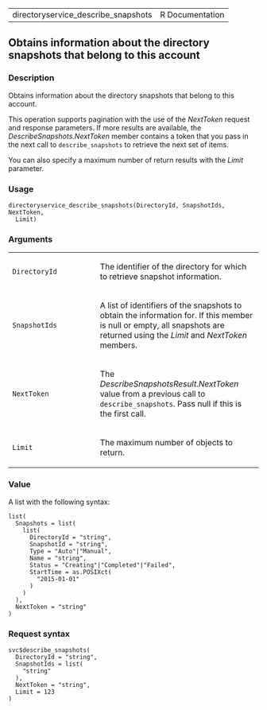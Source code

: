 <table style="width: 100%;">
<tbody>
<tr class="odd">
<td>directoryservice_describe_snapshots</td>
<td style="text-align: right;">R Documentation</td>
</tr>
</tbody>
</table>

## Obtains information about the directory snapshots that belong to this account

### Description

Obtains information about the directory snapshots that belong to this
account.

This operation supports pagination with the use of the *NextToken*
request and response parameters. If more results are available, the
*DescribeSnapshots.NextToken* member contains a token that you pass in
the next call to `describe_snapshots` to retrieve the next set of items.

You can also specify a maximum number of return results with the *Limit*
parameter.

### Usage

    directoryservice_describe_snapshots(DirectoryId, SnapshotIds, NextToken,
      Limit)

### Arguments

<table>
<colgroup>
<col style="width: 35%" />
<col style="width: 65%" />
</colgroup>
<tbody>
<tr class="odd">
<td><code
id="directoryservice_describe_snapshots_:_DirectoryId">DirectoryId</code></td>
<td><p>The identifier of the directory for which to retrieve snapshot
information.</p></td>
</tr>
<tr class="even">
<td><code
id="directoryservice_describe_snapshots_:_SnapshotIds">SnapshotIds</code></td>
<td><p>A list of identifiers of the snapshots to obtain the information
for. If this member is null or empty, all snapshots are returned using
the <em>Limit</em> and <em>NextToken</em> members.</p></td>
</tr>
<tr class="odd">
<td><code
id="directoryservice_describe_snapshots_:_NextToken">NextToken</code></td>
<td><p>The <em>DescribeSnapshotsResult.NextToken</em> value from a
previous call to <code>describe_snapshots</code>. Pass null if this is
the first call.</p></td>
</tr>
<tr class="even">
<td><code
id="directoryservice_describe_snapshots_:_Limit">Limit</code></td>
<td><p>The maximum number of objects to return.</p></td>
</tr>
</tbody>
</table>

### Value

A list with the following syntax:

    list(
      Snapshots = list(
        list(
          DirectoryId = "string",
          SnapshotId = "string",
          Type = "Auto"|"Manual",
          Name = "string",
          Status = "Creating"|"Completed"|"Failed",
          StartTime = as.POSIXct(
            "2015-01-01"
          )
        )
      ),
      NextToken = "string"
    )

### Request syntax

    svc$describe_snapshots(
      DirectoryId = "string",
      SnapshotIds = list(
        "string"
      ),
      NextToken = "string",
      Limit = 123
    )
